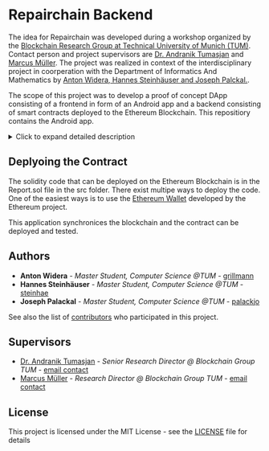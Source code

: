# Repairchain Backend
The idea for Repairchain was developed during a workshop organized by the [Blockchain Research Group at Technical University of Munich (TUM)](https://www.blockchain.tum.de "Blockchain Research Group at TUM"). Contact person and project supervisors are [Dr. Andranik Tumasjan](mailto:andranik.tumasjan@tum.de) and [Marcus Müller](mailto:marcus.mueller@tum.de). The project was realized in context of the interdisciplinary project in coorperation with the Department of Informatics And Mathematics by [Anton Widera, Hannes Steinhäuser and Joseph Palckal.](#authors).

The scope of this project was to develop a proof of concept DApp consisting of a frontend in form of an Android app and a backend consisting of smart contracts deployed to the Ethereum Blockchain. This repositiory contains the Android app.
<details>
  <summary>Click to expand detailed description</summary>

The idea behind Repairchain is that citizen can report
all kinds of issues in a city. Issues could be damaged road infrastructure, broken street lamps or any other kind of damages. Participating users can either confirm or reject these damage reports to have a crowdsourced administration of the issues. 
There is an existing app called SeeClickFix that offers similar functionalities with some
major disadvantages emerging from standard client/server architecture. Repairchain will
manage those by using blockchain technology and smart contracts. The following points are
addressed: 
* No need for a third party / intermediate &#8594; eliminates single point of failure and
reduces the cost
* Integrity by non-editable log &#8594; issues cannot be ignored/deleted by the city and must be handled
* Easy payment / rewards &#8594; sending funds in cryptocurrency is a built-in feature of
most Blockchains
* User are privileged &#8594; less administrative effort
* High automation possible &#8594; less personal needed, faster execution of operations

A project documentation can be found here INSERT LINK TO PDF.

</details>

## Deplyoing the Contract

The solidity code that can be deployed on the Ethereum Blockchain is in the Report.sol file in the src folder. There exist multipe ways to deploy the code. One of the easiest ways is to use the [Ethereum Wallet](https://github.com/ethereum/mist/releases) developed by the Ethereum project.

This application synchronices the blockchain and the contract can be deployed and tested. 

## Authors

* **Anton Widera** - *Master Student, Computer Science  @TUM* - [grillmann](https://github.com/grillmann)
* **Hannes Steinhäuser** - *Master Student, Computer Science  @TUM* - [steinhae](https://github.com/steinhae)
* **Joseph Palackal** - *Master Student, Computer Science  @TUM* - [palackjo](https://github.com/palackjo)

See also the list of [contributors](https://github.com/steinhae/ethereum-idp-frontend/contributors) who participated in this project.

## Supervisors

* [Dr. Andranik Tumasjan](https://www.strategy.wi.tum.de/en/people/phds-and-post-docs/dr-andranik-tumasjan/) - *Senior Research Director @ Blockchain Group TUM* - [email contact](mailto:andranik.tumasjan@tum.de)
* [Marcus Müller](https://www.strategy.wi.tum.de/en/people/phds-and-post-docs/marcus-mueller/) - *Research Director @ Blockchain Group TUM* - [email contact](mailto:marcus.mueller@tum.de)

## License

This project is licensed under the MIT License - see the [LICENSE](LICENSE) file for details
